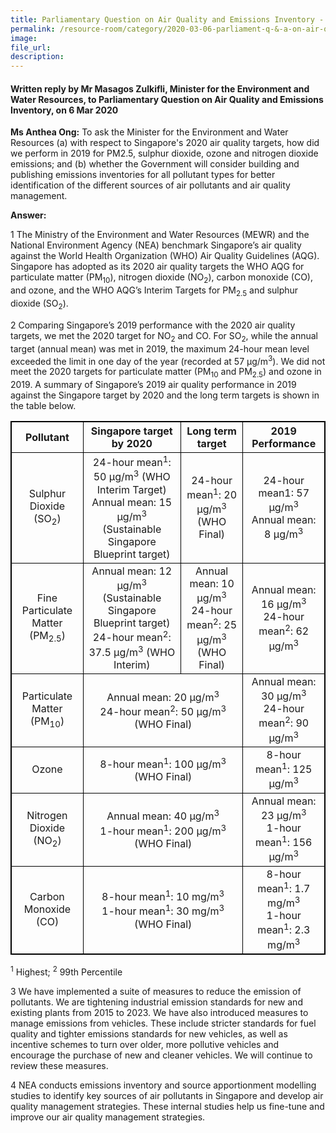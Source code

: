 ```yaml
---  
title: Parliamentary Question on Air Quality and Emissions Inventory - Masagos Zulkifli  
permalink: /resource-room/category/2020-03-06-parliament-q-&-a-on-air-quality-and-emissions-inventory/  
image:  
file_url:  
description:  
---   
```

<style>
table, th, td {
  border: 1px solid black;
  border-collapse: collapse;
}
td {
  text-align: center;
}
</style>  


#### Written reply by Mr Masagos Zulkifli, Minister for the Environment and Water Resources, to Parliamentary Question on Air Quality and Emissions Inventory, on 6 Mar 2020  

**Ms Anthea Ong:** To ask the Minister for the Environment and Water Resources (a) with respect to Singapore's 2020 air quality targets, how did we perform in 2019 for PM2.5, sulphur dioxide, ozone and nitrogen dioxide emissions; and (b) whether the Government will consider building and publishing emissions inventories for all pollutant types for better identification of the different sources of air pollutants and air quality management.  

**Answer:**  

1 The Ministry of the Environment and Water Resources (MEWR) and the National Environment Agency (NEA) benchmark Singapore’s air quality against the World Health Organization (WHO) Air Quality Guidelines (AQG). Singapore has adopted as its 2020 air quality targets the WHO AQG for particulate matter (PM<sub>10</sub>), nitrogen dioxide (NO<sub>2</sub>), carbon monoxide (CO), and ozone, and the WHO AQG’s Interim Targets for PM<sub>2.5</sub> and sulphur dioxide (SO<sub>2</sub>). 

2 Comparing Singapore’s 2019 performance with the 2020 air quality targets, we met the 2020 target for NO<sub>2</sub> and CO. For SO<sub>2</sub>, while the annual target (annual mean) was met in 2019, the maximum 24-hour mean level exceeded the limit in one day of the year (recorded at 57 µg/m<sup>3</sup>). We did not meet the 2020 targets for particulate matter (PM<sub>10</sub> and PM<sub>2.5</sub>) and ozone in 2019. A summary of Singapore’s 2019 air quality performance in 2019 against the Singapore target by 2020 and the long term targets is shown in the table below.  

<table style="width:100%">
  <tr>
    <th>Pollutant</th>
    <th>Singapore target by 2020</th> 
    <th>Long term target</th>
    <th>2019 Performance</th>
  </tr>
  <tr>
    <td>Sulphur Dioxide (SO<sub>2</sub>)</td>
    <td>24-hour mean<sup>1</sup>: 50 µg/m<sup>3</sup> (WHO Interim Target)<br>  Annual mean: 15 µg/m<sup>3</sup> (Sustainable Singapore Blueprint target)</td>
    <td>24-hour mean<sup>1</sup>: 20 µg/m<sup>3</sup> (WHO Final)</td>
    <td>24-hour mean1: 57 µg/m<sup>3</sup><br>  Annual mean: 8 µg/m<sup>3</sup></td>
  </tr>
  <tr>
    <td>Fine Particulate Matter (PM<sub>2.5</sub>)</td>
    <td>Annual mean: 12 µg/m<sup>3</sup> (Sustainable Singapore Blueprint target)<br>  24-hour mean<sup>2</sup>: 37.5 µg/m<sup>3</sup> (WHO Interim)</td>
    <td>Annual mean: 10 µg/m<sup>3</sup><br>  24-hour mean<sup>2</sup>: 25 µg/m<sup>3</sup> (WHO Final)</td>
    <td>Annual mean: 16 µg/m<sup>3</sup><br>  24-hour mean<sup>2</sup>: 62 µg/m<sup>3</sup> </td>
  </tr>
  <tr>
    <td>Particulate Matter (PM<sub>10</sub>)</td>
    <td colspan="2">Annual mean: 20 µg/m<sup>3</sup><br>  24-hour mean<sup>2</sup>: 50 µg/m<sup>3</sup> (WHO Final)</td>
    <td>Annual mean: 30 µg/m<sup>3</sup><br>  24-hour mean<sup>2</sup>: 90 µg/m<sup>3</sup></td>
  </tr>
  <tr>
    <td>Ozone</td>
    <td colspan="2">8-hour mean<sup>1</sup>: 100 µg/m<sup>3</sup> (WHO Final)</td>
    <td>8-hour mean<sup>1</sup>: 125 µg/m<sup>3</sup></td>
  </tr>
  <tr>
    <td>Nitrogen Dioxide (NO<sub>2</sub>)</td>
    <td colspan="2">Annual mean: 40 µg/m<sup>3</sup><br>  1-hour mean<sup>1</sup>: 200 µg/m<sup>3</sup> (WHO Final)</td>
    <td>Annual mean: 23 µg/m<sup>3</sup><br>  1-hour mean<sup>1</sup>: 156 µg/m<sup>3</sup></td>
  </tr>
  <tr>
  	<td>Carbon Monoxide (CO)</td>
  	<td colspan="2">8-hour mean<sup>1</sup>: 10 mg/m<sup>3</sup><br>  1-hour mean<sup>1</sup>: 30 mg/m<sup>3</sup> (WHO Final)</td>
  	<td>8-hour mean<sup>1</sup>: 1.7 mg/m<sup>3</sup><br>  1-hour mean<sup>1</sup>: 2.3 mg/m<sup>3</sup></td>
  </tr>
 </table>

<p><sup>1</sup> Highest; <sup>2</sup> 99th Percentile</p>  

<p>3 We have implemented a suite of measures to reduce the emission of pollutants. We are tightening industrial emission standards for new and existing plants from 2015 to 2023. We have also introduced measures to manage emissions from vehicles. These include stricter standards for fuel quality and tighter emissions standards for new vehicles, as well as incentive schemes to turn over older, more pollutive vehicles and encourage the purchase of new and cleaner vehicles. We will continue to review these measures.</p>  

<p>4 NEA conducts emissions inventory and source apportionment modelling studies to identify key sources of air pollutants in Singapore and develop air quality management strategies. These internal studies help us fine-tune and improve our air quality management strategies.</p>   
